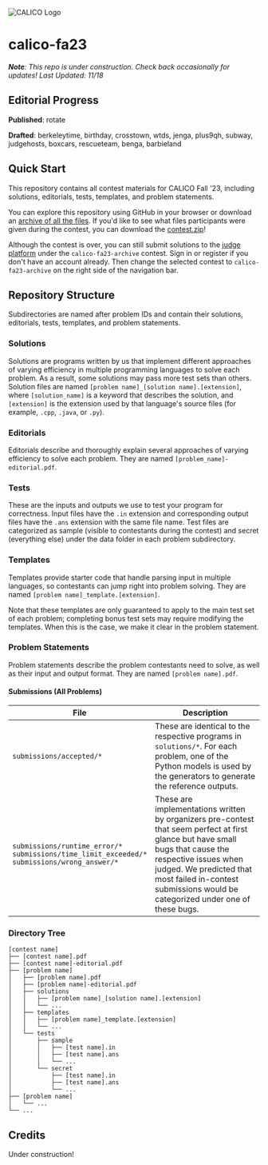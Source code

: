 ![CALICO Logo](https://calico.berkeley.edu/images/banner/blocks.png)

# calico-fa23
***Note**: This repo is under construction. Check back occasionally for updates! Last Updated: 11/18*

## Editorial Progress
**Published**: rotate

**Drafted**: berkeleytime, birthday, crosstown, wtds, jenga, plus9qh, subway, judgehosts, boxcars, rescueteam, benga, barbieland 

## Quick Start
This repository contains all contest materials for CALICO Fall '23, including solutions, editorials, tests, templates, and problem statements.

You can explore this repository using GitHub in your browser or download an [archive of all the files](https://github.com/calico-team/calico-fa23/archive/refs/heads/main.zip). If you'd like to see what files participants were given during the contest, you can download the [contest.zip](https://calico.berkeley.edu/files/calico-fa23/contest.zip)!

Although the contest is over, you can still submit solutions to the [judge platform](https://calicojudge.com) under the `calico-fa23-archive` contest. Sign in or register if you don't have an account already. Then change the selected contest to `calico-fa23-archive` on the right side of the navigation bar.

## Repository Structure
Subdirectories are named after problem IDs and contain their solutions, editorials, tests, templates, and problem statements.

### Solutions
Solutions are programs written by us that implement different approaches of varying efficiency in multiple programming languages to solve each problem. As a result, some solutions may pass more test sets than others. Solution files are named `[problem name]_[solution name].[extension]`, where `[solution_name]` is a keyword that describes the solution, and `[extension]` is the extension used by that language's source files (for example, `.cpp`, `.java`, or `.py`).

### Editorials
Editorials describe and thoroughly explain several approaches of varying efficiency to solve each problem. They are named `[problem_name]-editorial.pdf`.

### Tests
These are the inputs and outputs we use to test your program for correctness. Input files have the `.in` extension and corresponding output files have the `.ans` extension with the same file name. Test files are categorized as sample (visible to contestants during the contest) and secret (everything else) under the data folder in each problem subdirectory.

### Templates
Templates provide starter code that handle parsing input in multiple languages, so contestants can jump right into problem solving. They are named `[problem name]_template.[extension]`.

Note that these templates are only guaranteed to apply to the main test set of each problem; completing bonus test sets may require modifying the templates. When this is the case, we make it clear in the problem statement.

### Problem Statements
Problem statements describe the problem contestants need to solve, as well as their input and output format. They are named `[problem name].pdf`.

#### Submissions (All Problems)
|File|Description|
|---|---|
|`submissions/accepted/*`|These are identical to the respective programs in `solutions/*`. For each problem, one of the Python models is used by the generators to generate the reference outputs.|
|`submissions/runtime_error/*`<br>`submissions/time_limit_exceeded/*`<br>`submissions/wrong_answer/*`|These are implementations written by organizers pre-contest that seem perfect at first glance but have small bugs that cause the respective issues when judged. We predicted that most failed in-contest submissions would be categorized under one of these bugs.|

### Directory Tree
```
[contest name]
├── [contest name].pdf
├── [contest name]-editorial.pdf
├── [problem name]
│   ├── [problem name].pdf
│   ├── [problem name]-editorial.pdf
│   ├── solutions
│   │   ├── [problem name]_[solution name].[extension]
│   │   └── ...
│   ├── templates
│   │   ├── [problem name]_template.[extension]
│   │   └── ...
│   └── tests
│       ├── sample
│       │   ├── [test name].in
│       │   ├── [test name].ans
│       │   └── ...
│       └── secret
│           ├── [test name].in
│           ├── [test name].ans
│           └── ...
├── [problem name]
│   └── ...
└── ...
```

## Credits

Under construction!
